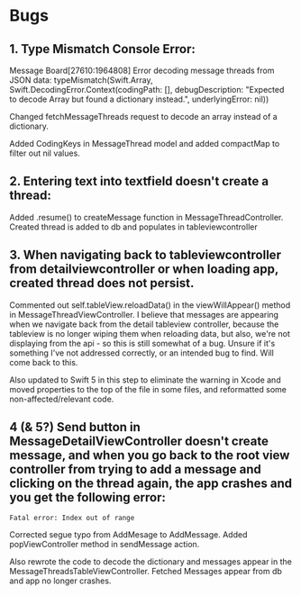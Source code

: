 #  Bugs

## 1.  Type Mismatch Console Error:
Message Board[27610:1964808] Error decoding message threads from JSON data: typeMismatch(Swift.Array<Any>, Swift.DecodingError.Context(codingPath: [], debugDescription: "Expected to decode Array<Any> but found a dictionary instead.", underlyingError: nil))

Changed fetchMessageThreads request to decode an array instead of a dictionary.  

Added CodingKeys in MessageThread model and  added compactMap to filter out nil values.

## 2.  Entering text into textfield doesn't create a thread:
Added .resume() to createMessage function in MessageThreadController.  Created thread is added to db and populates in tableviewcontroller

## 3.  When navigating back to tableviewcontroller from detailviewcontroller or when loading app, created thread does not persist.

Commented out self.tableView.reloadData() in the viewWillAppear() method in MessageThreadViewController.  I believe that messages are appearing when we navigate back from the detail tableview controller, because the tableview is no longer wiping them when reloading data, but also, we're not displaying from the api - so this is still somewhat of a bug.  Unsure if it's something I've not addressed correctly, or an intended bug to find.  Will come back to this.

Also updated to Swift 5 in this step to eliminate the warning in Xcode and moved properties to the top of the file in some files, and reformatted some non-affected/relevant code.

## 4 (& 5?)  Send button in MessageDetailViewController doesn't create message, and when you go back to the root view controller from trying to add a message and clicking on the thread again, the app crashes and you get the following error:

`Fatal error: Index out of range`

Corrected segue typo from AddMesage to AddMessage.  Added popViewController method in sendMessage action.

Also rewrote the code to decode the dictionary and messages appear in the MessageThreadsTableViewController.  Fetched Messages appear from db and app no longer crashes.
